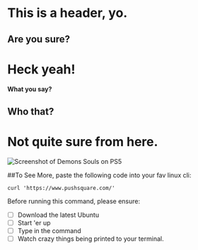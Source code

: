 # This is a header, yo.
## Are you sure?
# Heck yeah!
#### What you say?
## Who that?
# Not quite sure from here.

![Screenshot of Demons Souls on PS5](https://images.pushsquare.com/299fb9106b534/demons-souls-ps5-tower-knight-screenshots.original.jpg)

##To See More, paste the following code into your fav linux cli:
```
curl 'https://www.pushsquare.com/'
```

Before running this command, please ensure:
- [ ] Download the latest Ubuntu
- [ ] Start 'er up
- [ ] Type in the command
- [ ] Watch crazy things being printed to your terminal.
